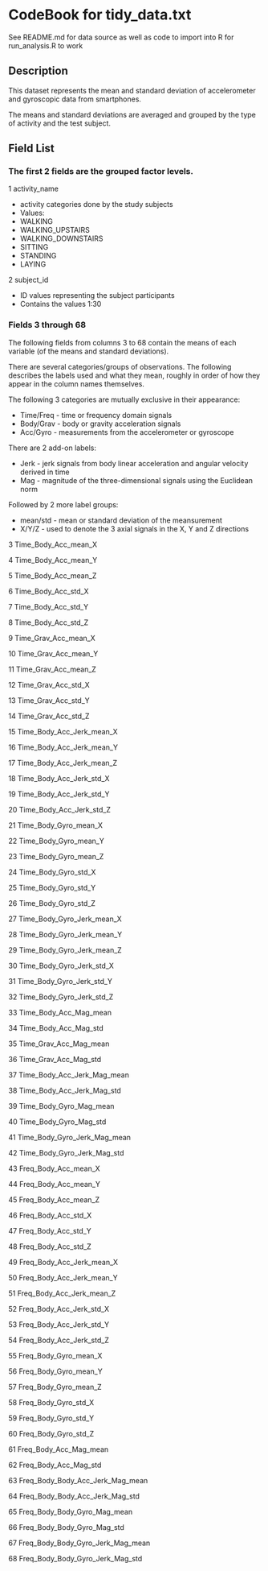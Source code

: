 # CodeBook for tidy_data.txt

See README.md for data source as well as code to import into R for run_analysis.R to work

## Description

This dataset represents the mean and standard deviation of accelerometer and gyroscopic data from smartphones.

The means and standard deviations are averaged and grouped by the type of activity and the test subject.

## Field List

### The first 2 fields are the grouped factor levels.
1 activity_name
* activity categories done by the study subjects
* Values:
* WALKING
* WALKING_UPSTAIRS
* WALKING_DOWNSTAIRS
* SITTING
* STANDING
* LAYING

2 subject_id
* ID values representing the subject participants
* Contains the values 1:30


### Fields 3 through 68
The following fields from columns 3 to 68 contain the means of each variable (of the means and standard deviations).

There are several categories/groups of observations. The following describes the labels used and what they mean, roughly in order of how they appear in the column names themselves.

The following 3 categories are mutually exclusive in their appearance:
* Time/Freq - time or frequency domain signals
* Body/Grav - body or gravity acceleration signals
* Acc/Gyro - measurements from the accelerometer or gyroscope

There are 2 add-on labels:
* Jerk - jerk signals from body linear acceleration and angular velocity derived in time
* Mag - magnitude of the three-dimensional signals using the Euclidean norm

Followed by 2 more label groups:
* mean/std - mean or standard deviation of the meansurement
* X/Y/Z - used to denote the 3 axial signals in the X, Y and Z directions

3 Time_Body_Acc_mean_X

4 Time_Body_Acc_mean_Y

5 Time_Body_Acc_mean_Z

6 Time_Body_Acc_std_X

7 Time_Body_Acc_std_Y

8 Time_Body_Acc_std_Z

9 Time_Grav_Acc_mean_X

10 Time_Grav_Acc_mean_Y

11 Time_Grav_Acc_mean_Z

12 Time_Grav_Acc_std_X

13 Time_Grav_Acc_std_Y

14 Time_Grav_Acc_std_Z

15 Time_Body_Acc_Jerk_mean_X

16 Time_Body_Acc_Jerk_mean_Y

17 Time_Body_Acc_Jerk_mean_Z

18 Time_Body_Acc_Jerk_std_X

19 Time_Body_Acc_Jerk_std_Y

20 Time_Body_Acc_Jerk_std_Z

21 Time_Body_Gyro_mean_X

22 Time_Body_Gyro_mean_Y

23 Time_Body_Gyro_mean_Z

24 Time_Body_Gyro_std_X

25 Time_Body_Gyro_std_Y

26 Time_Body_Gyro_std_Z

27 Time_Body_Gyro_Jerk_mean_X

28 Time_Body_Gyro_Jerk_mean_Y

29 Time_Body_Gyro_Jerk_mean_Z

30 Time_Body_Gyro_Jerk_std_X

31 Time_Body_Gyro_Jerk_std_Y

32 Time_Body_Gyro_Jerk_std_Z

33 Time_Body_Acc_Mag_mean

34 Time_Body_Acc_Mag_std

35 Time_Grav_Acc_Mag_mean

36 Time_Grav_Acc_Mag_std

37 Time_Body_Acc_Jerk_Mag_mean

38 Time_Body_Acc_Jerk_Mag_std

39 Time_Body_Gyro_Mag_mean

40 Time_Body_Gyro_Mag_std

41 Time_Body_Gyro_Jerk_Mag_mean

42 Time_Body_Gyro_Jerk_Mag_std

43 Freq_Body_Acc_mean_X

44 Freq_Body_Acc_mean_Y

45 Freq_Body_Acc_mean_Z

46 Freq_Body_Acc_std_X

47 Freq_Body_Acc_std_Y

48 Freq_Body_Acc_std_Z

49 Freq_Body_Acc_Jerk_mean_X

50 Freq_Body_Acc_Jerk_mean_Y

51 Freq_Body_Acc_Jerk_mean_Z

52 Freq_Body_Acc_Jerk_std_X

53 Freq_Body_Acc_Jerk_std_Y

54 Freq_Body_Acc_Jerk_std_Z

55 Freq_Body_Gyro_mean_X

56 Freq_Body_Gyro_mean_Y

57 Freq_Body_Gyro_mean_Z

58 Freq_Body_Gyro_std_X

59 Freq_Body_Gyro_std_Y

60 Freq_Body_Gyro_std_Z

61 Freq_Body_Acc_Mag_mean

62 Freq_Body_Acc_Mag_std

63 Freq_Body_Body_Acc_Jerk_Mag_mean

64 Freq_Body_Body_Acc_Jerk_Mag_std

65 Freq_Body_Body_Gyro_Mag_mean

66 Freq_Body_Body_Gyro_Mag_std

67 Freq_Body_Body_Gyro_Jerk_Mag_mean

68 Freq_Body_Body_Gyro_Jerk_Mag_std